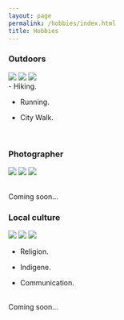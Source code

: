 ```yaml
---
layout: page
permalink: /hobbies/index.html
title: Hobbies
---
```


### Outdoors

<div class="third">
<img src="/images/swimming2.JPG">
<img src="/images/swimming.JPG">
<img src="/images/surfing1.JPG">
</div>
- Hiking.

- Running.

- City Walk.

<br>

### Photographer

<div class="third">
<img src="/images/swimming2.JPG">
<img src="/images/swimming.JPG">
<img src="/images/surfing1.JPG">
</div>

<br>Coming soon...

### Local culture

<div class="third">
<img src="/images/swimming2.JPG">
<img src="/images/swimming.JPG">
<img src="/images/surfing1.JPG">
</div>

- Religion.

- Indigene.

- Communication.

<br>Coming soon...



